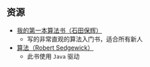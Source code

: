 ## 资源
- [我的第一本算法书（石田保辉）](https://api.ecylt.top/v1/lanzou_link?url=https://cqu-openlib.lanzout.com/iWRPO1xuhxch&type=down)  
    - 写的非常直观的算法入门书，适合所有新人  
- [算法（Robert Sedgewick）](https://api.ecylt.top/v1/lanzou_link?url=https://cqu-openlib.lanzout.com/if3vQ1xuii7i&type=down)
    - 此书使用 `Java` 驱动